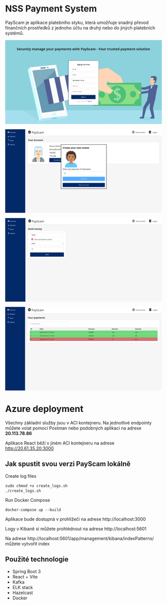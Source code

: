 # NSS Payment System

PayScam je aplikace platebního styku, která umožňuje snadný převod finančních prostředků 
z jednoho účtu na druhý nebo do jiných platebních systémů.

![](docs/images/registration.png)

![](docs/images/account.png)

![](docs/images/send.png)

![](docs/images/history.png)

# Azure deployment

Všechny základní služby jsou v ACI kontejneru. Na jednotlivé endpointy můžete volat pomocí 
Postman nebo podobných aplikací na adrese **20.113.78.86**

Aplikace React běží v jiném ACI kontejneru na adrese http://20.61.35.20:3000

## Jak spustit svou verzi PayScam lokálně

Create log files
```
sudo chmod +x create_logs.sh
./create_logs.sh
```
Run Docker Compose
```
docker-compose up --build
```
Aplikace bude dostupná v prohlížeči na adrese http://localhost:3000
<br>

Logy v Kibaně si můžete prohlédnout na adrese http://localhost:5601
<br>

Na adrese http://localhost:5601/app/management/kibana/indexPatterns/ 
můžete vytvořit index

## Použité technologie

- Spring Boot 3
- React + Vite
- Kafka
- ELK stack
- Hazelcast
- Docker
